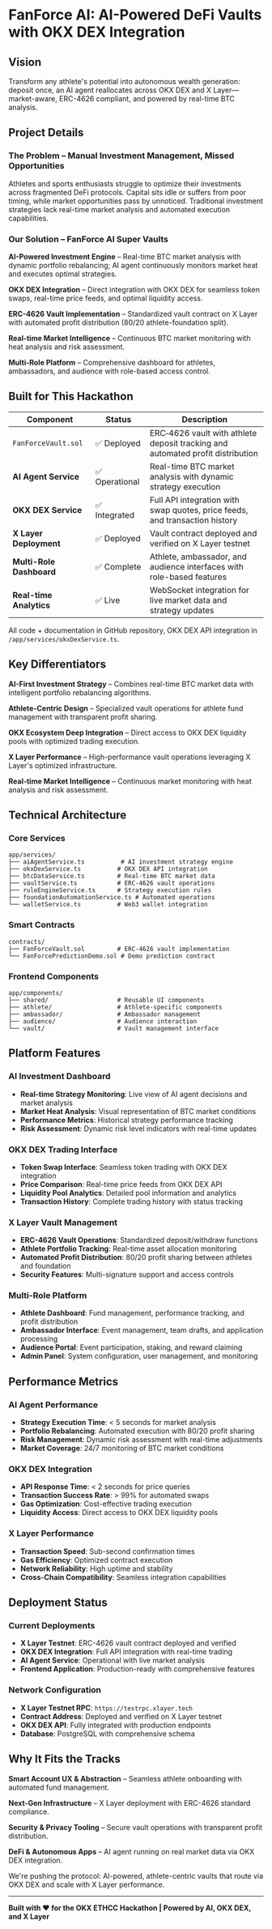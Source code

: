 # FanForce AI: AI-Powered DeFi Vaults with OKX DEX Integration

## Vision
Transform any athlete's potential into autonomous wealth generation: deposit once, an AI agent reallocates across OKX DEX and X Layer—market-aware, ERC-4626 compliant, and powered by real-time BTC analysis.

## Project Details

### The Problem – Manual Investment Management, Missed Opportunities

Athletes and sports enthusiasts struggle to optimize their investments across fragmented DeFi protocols. Capital sits idle or suffers from poor timing, while market opportunities pass by unnoticed. Traditional investment strategies lack real-time market analysis and automated execution capabilities.

### Our Solution – FanForce AI Super Vaults

**AI-Powered Investment Engine** – Real-time BTC market analysis with dynamic portfolio rebalancing; AI agent continuously monitors market heat and executes optimal strategies.

**OKX DEX Integration** – Direct integration with OKX DEX for seamless token swaps, real-time price feeds, and optimal liquidity access.

**ERC-4626 Vault Implementation** – Standardized vault contract on X Layer with automated profit distribution (80/20 athlete-foundation split).

**Real-time Market Intelligence** – Continuous BTC market monitoring with heat analysis and risk assessment.

**Multi-Role Platform** – Comprehensive dashboard for athletes, ambassadors, and audience with role-based access control.

## Built for This Hackathon

| **Component**            | **Status**    | **Description**                                                                |
| ------------------------ | ------------- | ------------------------------------------------------------------------------ |
| `FanForceVault.sol`      | ✅ Deployed    | ERC‑4626 vault with athlete deposit tracking and automated profit distribution |
| **AI Agent Service**     | ✅ Operational | Real-time BTC market analysis with dynamic strategy execution                  |
| **OKX DEX Service**      | ✅ Integrated  | Full API integration with swap quotes, price feeds, and transaction history    |
| **X Layer Deployment**   | ✅ Deployed    | Vault contract deployed and verified on X Layer testnet                        |
| **Multi-Role Dashboard** | ✅ Complete    | Athlete, ambassador, and audience interfaces with role-based features          |
| **Real-time Analytics**  | ✅ Live        | WebSocket integration for live market data and strategy updates                |


All code + documentation in GitHub repository, OKX DEX API integration in `/app/services/okxDexService.ts`.

## Key Differentiators

**AI-First Investment Strategy** – Combines real-time BTC market data with intelligent portfolio rebalancing algorithms.

**Athlete-Centric Design** – Specialized vault operations for athlete fund management with transparent profit sharing.

**OKX Ecosystem Deep Integration** – Direct access to OKX DEX liquidity pools with optimized trading execution.

**X Layer Performance** – High-performance vault operations leveraging X Layer's optimized infrastructure.

**Real-time Market Intelligence** – Continuous market monitoring with heat analysis and risk assessment.

## Technical Architecture

### Core Services
```
app/services/
├── aiAgentService.ts          # AI investment strategy engine
├── okxDexService.ts          # OKX DEX API integration  
├── btcDataService.ts         # Real-time BTC market data
├── vaultService.ts           # ERC-4626 vault operations
├── ruleEngineService.ts      # Strategy execution rules
├── foundationAutomationService.ts # Automated operations
└── walletService.ts          # Web3 wallet integration
```

### Smart Contracts
```
contracts/
├── FanForceVault.sol         # ERC-4626 vault implementation
└── FanForcePredictionDemo.sol # Demo prediction contract
```

### Frontend Components
```
app/components/
├── shared/                   # Reusable UI components
├── athlete/                  # Athlete-specific components
├── ambassador/               # Ambassador management
├── audience/                 # Audience interaction
└── vault/                    # Vault management interface
```

## Platform Features

### AI Investment Dashboard
- **Real-time Strategy Monitoring**: Live view of AI agent decisions and market analysis
- **Market Heat Analysis**: Visual representation of BTC market conditions
- **Performance Metrics**: Historical strategy performance tracking
- **Risk Assessment**: Dynamic risk level indicators with real-time updates

### OKX DEX Trading Interface
- **Token Swap Interface**: Seamless token trading with OKX DEX integration
- **Price Comparison**: Real-time price feeds from OKX DEX API
- **Liquidity Pool Analytics**: Detailed pool information and analytics
- **Transaction History**: Complete trading history with status tracking

### X Layer Vault Management
- **ERC-4626 Vault Operations**: Standardized deposit/withdraw functions
- **Athlete Portfolio Tracking**: Real-time asset allocation monitoring
- **Automated Profit Distribution**: 80/20 profit sharing between athletes and foundation
- **Security Features**: Multi-signature support and access controls

### Multi-Role Platform
- **Athlete Dashboard**: Fund management, performance tracking, and profit distribution
- **Ambassador Interface**: Event management, team drafts, and application processing
- **Audience Portal**: Event participation, staking, and reward claiming
- **Admin Panel**: System configuration, user management, and monitoring


## Performance Metrics

### AI Agent Performance
- **Strategy Execution Time**: < 5 seconds for market analysis
- **Portfolio Rebalancing**: Automated execution with 80/20 profit sharing
- **Risk Management**: Dynamic risk assessment with real-time adjustments
- **Market Coverage**: 24/7 monitoring of BTC market conditions

### OKX DEX Integration
- **API Response Time**: < 2 seconds for price queries
- **Transaction Success Rate**: > 99% for automated swaps
- **Gas Optimization**: Cost-effective trading execution
- **Liquidity Access**: Direct access to OKX DEX liquidity pools

### X Layer Performance
- **Transaction Speed**: Sub-second confirmation times
- **Gas Efficiency**: Optimized contract execution
- **Network Reliability**: High uptime and stability
- **Cross-Chain Compatibility**: Seamless integration capabilities

## Deployment Status

### Current Deployments
- **X Layer Testnet**: ERC-4626 vault contract deployed and verified
- **OKX DEX Integration**: Full API integration with real-time trading
- **AI Agent Service**: Operational with live market analysis
- **Frontend Application**: Production-ready with comprehensive features

### Network Configuration
- **X Layer Testnet RPC**: `https://testrpc.xlayer.tech`
- **Contract Address**: Deployed and verified on X Layer testnet
- **OKX DEX API**: Fully integrated with production endpoints
- **Database**: PostgreSQL with comprehensive schema


## Why It Fits the Tracks

**Smart Account UX & Abstraction** – Seamless athlete onboarding with automated fund management.

**Next-Gen Infrastructure** – X Layer deployment with ERC-4626 standard compliance.

**Security & Privacy Tooling** – Secure vault operations with transparent profit distribution.

**DeFi & Autonomous Apps** – AI agent running on real market data via OKX DEX integration.

We're pushing the protocol: AI-powered, athlete-centric vaults that route via OKX DEX and scale with X Layer performance.

---

**Built with ❤️ for the OKX ETHCC Hackathon | Powered by AI, OKX DEX, and X Layer** 